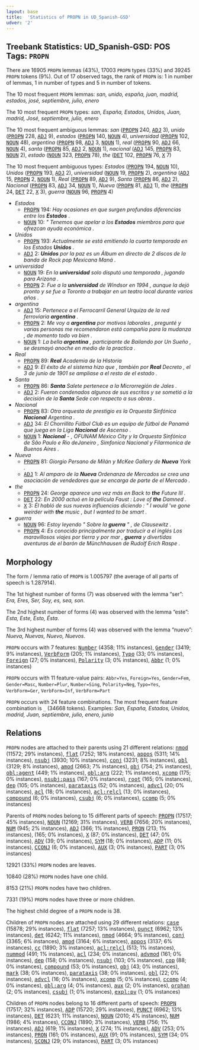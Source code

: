 ```yaml
---
layout: base
title:  'Statistics of PROPN in UD_Spanish-GSD'
udver: '2'
---
```


## Treebank Statistics: UD_Spanish-GSD: POS Tags: `PROPN`

There are 16905 `PROPN` lemmas (43%), 17003 `PROPN` types (33%) and 39245 `PROPN` tokens (9%).
Out of 17 observed tags, the rank of `PROPN` is: 1 in number of lemmas, 1 in number of types and 5 in number of tokens.

The 10 most frequent `PROPN` lemmas: <em>san, unido, españa, juan, madrid, estados, josé, septiembre, julio, enero</em>

The 10 most frequent `PROPN` types:  <em>san, España, Estados, Unidos, Juan, madrid, José, septiembre, julio, enero</em>

The 10 most frequent ambiguous lemmas: <em>san</em> (<tt><a href="es_gsd-pos-PROPN.html">PROPN</a></tt> 240, <tt><a href="es_gsd-pos-ADJ.html">ADJ</a></tt> 3), <em>unido</em> (<tt><a href="es_gsd-pos-PROPN.html">PROPN</a></tt> 228, <tt><a href="es_gsd-pos-ADJ.html">ADJ</a></tt> 9), <em>estados</em> (<tt><a href="es_gsd-pos-PROPN.html">PROPN</a></tt> 140, <tt><a href="es_gsd-pos-NOUN.html">NOUN</a></tt> 4), <em>universidad</em> (<tt><a href="es_gsd-pos-PROPN.html">PROPN</a></tt> 102, <tt><a href="es_gsd-pos-NOUN.html">NOUN</a></tt> 48), <em>argentina</em> (<tt><a href="es_gsd-pos-PROPN.html">PROPN</a></tt> 98, <tt><a href="es_gsd-pos-ADJ.html">ADJ</a></tt> 3, <tt><a href="es_gsd-pos-NOUN.html">NOUN</a></tt> 1), <em>real</em> (<tt><a href="es_gsd-pos-PROPN.html">PROPN</a></tt> 90, <tt><a href="es_gsd-pos-ADJ.html">ADJ</a></tt> 66, <tt><a href="es_gsd-pos-NOUN.html">NOUN</a></tt> 4), <em>santa</em> (<tt><a href="es_gsd-pos-PROPN.html">PROPN</a></tt> 85, <tt><a href="es_gsd-pos-ADJ.html">ADJ</a></tt> 2, <tt><a href="es_gsd-pos-NOUN.html">NOUN</a></tt> 1), <em>nacional</em> (<tt><a href="es_gsd-pos-ADJ.html">ADJ</a></tt> 145, <tt><a href="es_gsd-pos-PROPN.html">PROPN</a></tt> 83, <tt><a href="es_gsd-pos-NOUN.html">NOUN</a></tt> 2), <em>estado</em> (<tt><a href="es_gsd-pos-NOUN.html">NOUN</a></tt> 323, <tt><a href="es_gsd-pos-PROPN.html">PROPN</a></tt> 78), <em>the</em> (<tt><a href="es_gsd-pos-DET.html">DET</a></tt> 102, <tt><a href="es_gsd-pos-PROPN.html">PROPN</a></tt> 76, <tt><a href="es_gsd-pos-X.html">X</a></tt> 7)

The 10 most frequent ambiguous types:  <em>Estados</em> (<tt><a href="es_gsd-pos-PROPN.html">PROPN</a></tt> 194, <tt><a href="es_gsd-pos-NOUN.html">NOUN</a></tt> 10), <em>Unidos</em> (<tt><a href="es_gsd-pos-PROPN.html">PROPN</a></tt> 193, <tt><a href="es_gsd-pos-ADJ.html">ADJ</a></tt> 2), <em>universidad</em> (<tt><a href="es_gsd-pos-NOUN.html">NOUN</a></tt> 19, <tt><a href="es_gsd-pos-PROPN.html">PROPN</a></tt> 2), <em>argentina</em> (<tt><a href="es_gsd-pos-ADJ.html">ADJ</a></tt> 15, <tt><a href="es_gsd-pos-PROPN.html">PROPN</a></tt> 2, <tt><a href="es_gsd-pos-NOUN.html">NOUN</a></tt> 1), <em>Real</em> (<tt><a href="es_gsd-pos-PROPN.html">PROPN</a></tt> 89, <tt><a href="es_gsd-pos-ADJ.html">ADJ</a></tt> 9), <em>Santa</em> (<tt><a href="es_gsd-pos-PROPN.html">PROPN</a></tt> 86, <tt><a href="es_gsd-pos-ADJ.html">ADJ</a></tt> 2), <em>Nacional</em> (<tt><a href="es_gsd-pos-PROPN.html">PROPN</a></tt> 83, <tt><a href="es_gsd-pos-ADJ.html">ADJ</a></tt> 34, <tt><a href="es_gsd-pos-NOUN.html">NOUN</a></tt> 1), <em>Nueva</em> (<tt><a href="es_gsd-pos-PROPN.html">PROPN</a></tt> 81, <tt><a href="es_gsd-pos-ADJ.html">ADJ</a></tt> 1), <em>the</em> (<tt><a href="es_gsd-pos-PROPN.html">PROPN</a></tt> 24, <tt><a href="es_gsd-pos-DET.html">DET</a></tt> 22, <tt><a href="es_gsd-pos-X.html">X</a></tt> 3), <em>guerra</em> (<tt><a href="es_gsd-pos-NOUN.html">NOUN</a></tt> 96, <tt><a href="es_gsd-pos-PROPN.html">PROPN</a></tt> 4)


* <em>Estados</em>
  * <tt><a href="es_gsd-pos-PROPN.html">PROPN</a></tt> 194: <em>Hay ocasiones en que surgen profundas diferencias entre los <b>Estados</b> .</em>
  * <tt><a href="es_gsd-pos-NOUN.html">NOUN</a></tt> 10: <em>" Tenemos que apelar a los <b>Estados</b> miembros para que ofrezcan ayuda económica .</em>
* <em>Unidos</em>
  * <tt><a href="es_gsd-pos-PROPN.html">PROPN</a></tt> 193: <em>Actualmente se está emitiendo la cuarta temporada en los Estados <b>Unidos</b> .</em>
  * <tt><a href="es_gsd-pos-ADJ.html">ADJ</a></tt> 2: <em><b>Unidos</b> por la paz es un Álbum en directo de 2 discos de la banda de Rock pop Mexicana Maná .</em>
* <em>universidad</em>
  * <tt><a href="es_gsd-pos-NOUN.html">NOUN</a></tt> 19: <em>En la <b>universidad</b> solo disputó una temporada , jugando para Arizona .</em>
  * <tt><a href="es_gsd-pos-PROPN.html">PROPN</a></tt> 2: <em>Fue a la <b>universidad</b> de Windsor en 1994 , aunque la dejó pronto y se fue a Toronto a trabajar en un teatro local durante varios años .</em>
* <em>argentina</em>
  * <tt><a href="es_gsd-pos-ADJ.html">ADJ</a></tt> 15: <em>Pertenece a el Ferrocarril General Urquiza de la red ferroviaria <b>argentina</b> .</em>
  * <tt><a href="es_gsd-pos-PROPN.html">PROPN</a></tt> 2: <em>Me voy a <b>argentina</b> por motivos laborales , pregunté y varias personas me recomendaron está compañia para la mudanza , de momento todo va bien .</em>
  * <tt><a href="es_gsd-pos-NOUN.html">NOUN</a></tt> 1: <em>La bella <b>argentina</b> , participante de Bailando por Un Sueño , se desmayó anoche en medio de la practica .</em>
* <em>Real</em>
  * <tt><a href="es_gsd-pos-PROPN.html">PROPN</a></tt> 89: <em><b>Real</b> Academia de la Historia</em>
  * <tt><a href="es_gsd-pos-ADJ.html">ADJ</a></tt> 9: <em>El éxito de el sistema hizo que , también por <b>Real</b> Decreto , el 3 de junio de 1901 se ampliase a el resto de el estado .</em>
* <em>Santa</em>
  * <tt><a href="es_gsd-pos-PROPN.html">PROPN</a></tt> 86: <em><b>Santa</b> Salete pertenece a la Microrregión de Jales .</em>
  * <tt><a href="es_gsd-pos-ADJ.html">ADJ</a></tt> 2: <em>Fueron condenados algunos de sus escritos y se sometió a la decisión de la <b>Santa</b> Sede con respecto a sus obras .</em>
* <em>Nacional</em>
  * <tt><a href="es_gsd-pos-PROPN.html">PROPN</a></tt> 83: <em>Otra orquesta de prestigio es la Orquesta Sinfónica <b>Nacional</b> Argentina .</em>
  * <tt><a href="es_gsd-pos-ADJ.html">ADJ</a></tt> 34: <em>El Chorrillito Fútbol Club es un equipo de fútbol de Panamá que juega en la Liga <b>Nacional</b> de Ascenso .</em>
  * <tt><a href="es_gsd-pos-NOUN.html">NOUN</a></tt> 1: <em><b>Nacional</b> - , OFUNAM México City y la Orquesta Sinfónica de Sâo Paulo e Rio deJaneiro , Simfonica Nacional y Filarmonica de Buenos Aires .</em>
* <em>Nueva</em>
  * <tt><a href="es_gsd-pos-PROPN.html">PROPN</a></tt> 81: <em>Giorgio Persano de Milán y McKee Gallery de <b>Nueva</b> York .</em>
  * <tt><a href="es_gsd-pos-ADJ.html">ADJ</a></tt> 1: <em>Al amparo de la <b>Nueva</b> Ordenanza de Mercados se crea una asociación de vendedores que se encarga de parte de el Mercado .</em>
* <em>the</em>
  * <tt><a href="es_gsd-pos-PROPN.html">PROPN</a></tt> 24: <em>George aparece una vez más en Back to <b>the</b> Future III .</em>
  * <tt><a href="es_gsd-pos-DET.html">DET</a></tt> 22: <em>En 2000 actuó en la película Faust : Love of <b>the</b> Damned .</em>
  * <tt><a href="es_gsd-pos-X.html">X</a></tt> 3: <em>Él habló de sus nuevas influencias diciendo : " I would 've gone weirder with <b>the</b> music , but I wanted to be smart .</em>
* <em>guerra</em>
  * <tt><a href="es_gsd-pos-NOUN.html">NOUN</a></tt> 96: <em>Estoy leyendo " Sobre la <b>guerra</b> " , de Clausewitz .</em>
  * <tt><a href="es_gsd-pos-PROPN.html">PROPN</a></tt> 4: <em>Es conocido principalmente por traducir a el inglés Los maravillosos viajes por tierra y por mar , <b>guerra</b> y divertidas aventuras de el barón de Münchhausen de Rudolf Erich Raspe .</em>

## Morphology

The form / lemma ratio of `PROPN` is 1.005797 (the average of all parts of speech is 1.287914).

The 1st highest number of forms (7) was observed with the lemma “ser”: <em>Era, Eres, Ser, Soy, es, sea, son</em>.

The 2nd highest number of forms (4) was observed with the lemma “este”: <em>Esta, Este, Esto, Ésta</em>.

The 3rd highest number of forms (4) was observed with the lemma “nuevo”: <em>Nueva, Nuevas, Nuevo, Nuevos</em>.

`PROPN` occurs with 7 features: <tt><a href="es_gsd-feat-Number.html">Number</a></tt> (4358; 11% instances), <tt><a href="es_gsd-feat-Gender.html">Gender</a></tt> (3419; 9% instances), <tt><a href="es_gsd-feat-VerbForm.html">VerbForm</a></tt> (205; 1% instances), <tt><a href="es_gsd-feat-Typo.html">Typo</a></tt> (33; 0% instances), <tt><a href="es_gsd-feat-Foreign.html">Foreign</a></tt> (27; 0% instances), <tt><a href="es_gsd-feat-Polarity.html">Polarity</a></tt> (3; 0% instances), <tt><a href="es_gsd-feat-Abbr.html">Abbr</a></tt> (1; 0% instances)

`PROPN` occurs with 11 feature-value pairs: `Abbr=Yes`, `Foreign=Yes`, `Gender=Fem`, `Gender=Masc`, `Number=Plur`, `Number=Sing`, `Polarity=Neg`, `Typo=Yes`, `VerbForm=Ger`, `VerbForm=Inf`, `VerbForm=Part`

`PROPN` occurs with 24 feature combinations.
The most frequent feature combination is `_` (34668 tokens).
Examples: <em>San, España, Estados, Unidos, madrid, Juan, septiembre, julio, enero, junio</em>


## Relations

`PROPN` nodes are attached to their parents using 21 different relations: <tt><a href="es_gsd-dep-nmod.html">nmod</a></tt> (11572; 29% instances), <tt><a href="es_gsd-dep-flat.html">flat</a></tt> (7252; 18% instances), <tt><a href="es_gsd-dep-appos.html">appos</a></tt> (5311; 14% instances), <tt><a href="es_gsd-dep-nsubj.html">nsubj</a></tt> (3930; 10% instances), <tt><a href="es_gsd-dep-conj.html">conj</a></tt> (3231; 8% instances), <tt><a href="es_gsd-dep-obl.html">obl</a></tt> (3129; 8% instances), <tt><a href="es_gsd-dep-amod.html">amod</a></tt> (2663; 7% instances), <tt><a href="es_gsd-dep-obj.html">obj</a></tt> (754; 2% instances), <tt><a href="es_gsd-dep-obl-agent.html">obl:agent</a></tt> (449; 1% instances), <tt><a href="es_gsd-dep-obl-arg.html">obl:arg</a></tt> (222; 1% instances), <tt><a href="es_gsd-dep-xcomp.html">xcomp</a></tt> (175; 0% instances), <tt><a href="es_gsd-dep-nsubj-pass.html">nsubj:pass</a></tt> (167; 0% instances), <tt><a href="es_gsd-dep-root.html">root</a></tt> (165; 0% instances), <tt><a href="es_gsd-dep-dep.html">dep</a></tt> (105; 0% instances), <tt><a href="es_gsd-dep-parataxis.html">parataxis</a></tt> (52; 0% instances), <tt><a href="es_gsd-dep-advcl.html">advcl</a></tt> (20; 0% instances), <tt><a href="es_gsd-dep-acl.html">acl</a></tt> (18; 0% instances), <tt><a href="es_gsd-dep-acl-relcl.html">acl:relcl</a></tt> (13; 0% instances), <tt><a href="es_gsd-dep-compound.html">compound</a></tt> (6; 0% instances), <tt><a href="es_gsd-dep-csubj.html">csubj</a></tt> (6; 0% instances), <tt><a href="es_gsd-dep-ccomp.html">ccomp</a></tt> (5; 0% instances)

Parents of `PROPN` nodes belong to 15 different parts of speech: <tt><a href="es_gsd-pos-PROPN.html">PROPN</a></tt> (17517; 45% instances), <tt><a href="es_gsd-pos-NOUN.html">NOUN</a></tt> (12169; 31% instances), <tt><a href="es_gsd-pos-VERB.html">VERB</a></tt> (7656; 20% instances), <tt><a href="es_gsd-pos-NUM.html">NUM</a></tt> (945; 2% instances), <tt><a href="es_gsd-pos-ADJ.html">ADJ</a></tt> (366; 1% instances), <tt><a href="es_gsd-pos-PRON.html">PRON</a></tt> (213; 1% instances),  (165; 0% instances), <tt><a href="es_gsd-pos-X.html">X</a></tt> (87; 0% instances), <tt><a href="es_gsd-pos-DET.html">DET</a></tt> (47; 0% instances), <tt><a href="es_gsd-pos-ADV.html">ADV</a></tt> (39; 0% instances), <tt><a href="es_gsd-pos-SYM.html">SYM</a></tt> (18; 0% instances), <tt><a href="es_gsd-pos-ADP.html">ADP</a></tt> (11; 0% instances), <tt><a href="es_gsd-pos-CCONJ.html">CCONJ</a></tt> (6; 0% instances), <tt><a href="es_gsd-pos-AUX.html">AUX</a></tt> (3; 0% instances), <tt><a href="es_gsd-pos-PART.html">PART</a></tt> (3; 0% instances)

12921 (33%) `PROPN` nodes are leaves.

10840 (28%) `PROPN` nodes have one child.

8153 (21%) `PROPN` nodes have two children.

7331 (19%) `PROPN` nodes have three or more children.

The highest child degree of a `PROPN` node is 38.

Children of `PROPN` nodes are attached using 29 different relations: <tt><a href="es_gsd-dep-case.html">case</a></tt> (15878; 29% instances), <tt><a href="es_gsd-dep-flat.html">flat</a></tt> (7257; 13% instances), <tt><a href="es_gsd-dep-punct.html">punct</a></tt> (6962; 13% instances), <tt><a href="es_gsd-dep-det.html">det</a></tt> (6242; 11% instances), <tt><a href="es_gsd-dep-nmod.html">nmod</a></tt> (4664; 9% instances), <tt><a href="es_gsd-dep-conj.html">conj</a></tt> (3365; 6% instances), <tt><a href="es_gsd-dep-amod.html">amod</a></tt> (3164; 6% instances), <tt><a href="es_gsd-dep-appos.html">appos</a></tt> (3137; 6% instances), <tt><a href="es_gsd-dep-cc.html">cc</a></tt> (1890; 3% instances), <tt><a href="es_gsd-dep-acl-relcl.html">acl:relcl</a></tt> (513; 1% instances), <tt><a href="es_gsd-dep-nummod.html">nummod</a></tt> (491; 1% instances), <tt><a href="es_gsd-dep-acl.html">acl</a></tt> (234; 0% instances), <tt><a href="es_gsd-dep-advmod.html">advmod</a></tt> (161; 0% instances), <tt><a href="es_gsd-dep-dep.html">dep</a></tt> (158; 0% instances), <tt><a href="es_gsd-dep-nsubj.html">nsubj</a></tt> (103; 0% instances), <tt><a href="es_gsd-dep-cop.html">cop</a></tt> (88; 0% instances), <tt><a href="es_gsd-dep-compound.html">compound</a></tt> (53; 0% instances), <tt><a href="es_gsd-dep-obj.html">obj</a></tt> (43; 0% instances), <tt><a href="es_gsd-dep-mark.html">mark</a></tt> (38; 0% instances), <tt><a href="es_gsd-dep-parataxis.html">parataxis</a></tt> (38; 0% instances), <tt><a href="es_gsd-dep-obl.html">obl</a></tt> (22; 0% instances), <tt><a href="es_gsd-dep-advcl.html">advcl</a></tt> (16; 0% instances), <tt><a href="es_gsd-dep-xcomp.html">xcomp</a></tt> (5; 0% instances), <tt><a href="es_gsd-dep-ccomp.html">ccomp</a></tt> (4; 0% instances), <tt><a href="es_gsd-dep-obl-arg.html">obl:arg</a></tt> (4; 0% instances), <tt><a href="es_gsd-dep-aux.html">aux</a></tt> (2; 0% instances), <tt><a href="es_gsd-dep-orphan.html">orphan</a></tt> (2; 0% instances), <tt><a href="es_gsd-dep-csubj.html">csubj</a></tt> (1; 0% instances), <tt><a href="es_gsd-dep-expl-pv.html">expl:pv</a></tt> (1; 0% instances)

Children of `PROPN` nodes belong to 16 different parts of speech: <tt><a href="es_gsd-pos-PROPN.html">PROPN</a></tt> (17517; 32% instances), <tt><a href="es_gsd-pos-ADP.html">ADP</a></tt> (15720; 29% instances), <tt><a href="es_gsd-pos-PUNCT.html">PUNCT</a></tt> (6962; 13% instances), <tt><a href="es_gsd-pos-DET.html">DET</a></tt> (6231; 11% instances), <tt><a href="es_gsd-pos-NOUN.html">NOUN</a></tt> (2010; 4% instances), <tt><a href="es_gsd-pos-NUM.html">NUM</a></tt> (1986; 4% instances), <tt><a href="es_gsd-pos-CCONJ.html">CCONJ</a></tt> (1890; 3% instances), <tt><a href="es_gsd-pos-VERB.html">VERB</a></tt> (756; 1% instances), <tt><a href="es_gsd-pos-ADJ.html">ADJ</a></tt> (619; 1% instances), <tt><a href="es_gsd-pos-X.html">X</a></tt> (274; 1% instances), <tt><a href="es_gsd-pos-ADV.html">ADV</a></tt> (253; 0% instances), <tt><a href="es_gsd-pos-PRON.html">PRON</a></tt> (161; 0% instances), <tt><a href="es_gsd-pos-AUX.html">AUX</a></tt> (91; 0% instances), <tt><a href="es_gsd-pos-SYM.html">SYM</a></tt> (34; 0% instances), <tt><a href="es_gsd-pos-SCONJ.html">SCONJ</a></tt> (29; 0% instances), <tt><a href="es_gsd-pos-PART.html">PART</a></tt> (3; 0% instances)

